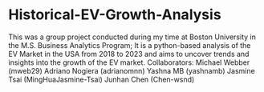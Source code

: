 # Historical-EV-Growth-Analysis
This was a group project conducted during my time at Boston University in the M.S. Business Analytics Program; It is a python-based analysis of the EV Market in the USA from 2018 to 2023 and aims to uncover trends and insights into the growth of the EV market.
Collaborators: 
  Michael Webber (mweb29)
  Adriano Nogiera (adrianomnn)
  Yashna MB (yashnamb)
  Jasmine Tsai (MingHuaJasmine-Tsai)
  Junhan Chen (Chen-wsnd)
